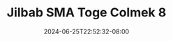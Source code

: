 --- 
title: "Jilbab SMA Toge Colmek 8"
description: "streaming  video bokep Jilbab SMA Toge Colmek 8 yandek full vidio baru"
date: 2024-06-25T22:52:32-08:00
file_code: "qzxlb5rc5p10"
draft: false
cover: "e49uyyiv70yi9dpx.jpg"
tags: ["Jilbab", "SMA", "Toge", "Colmek", "bokep-indo", "bokep-viral", "bokep-ig"]
length: 159
fld_id: "1483869"
foldername: "Arraa"
categories: ["Arraa"]
views: 0
---